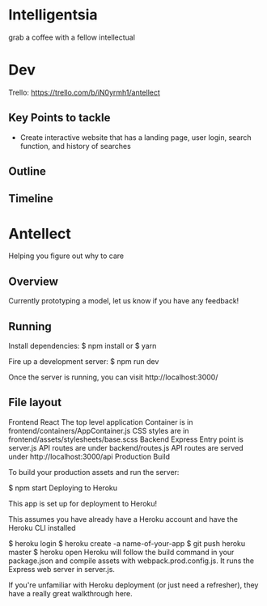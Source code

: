# Intelligentsia
grab a coffee with a fellow intellectual

# Dev

Trello: https://trello.com/b/iN0yrmh1/antellect

## Key Points to tackle ##
- Create interactive website that has a landing page, user login, search function, and history of searches

## Outline ##


## Timeline ##

# Antellect
Helping you figure out why to care

## Overview ##

Currently prototyping a model, let us know if you have any feedback!

## Running ##

Install dependencies: $ npm install or $ yarn

Fire up a development server: $ npm run dev

Once the server is running, you can visit http://localhost:3000/

## File layout ##

Frontend React
The top level application Container is in frontend/containers/AppContainer.js
CSS styles are in frontend/assets/stylesheets/base.scss
Backend Express
Entry point is server.js
API routes are under backend/routes.js
API routes are served under http://localhost:3000/api
Production Build

To build your production assets and run the server:

$ npm start
Deploying to Heroku

This app is set up for deployment to Heroku!

This assumes you have already have a Heroku account and have the Heroku CLI installed

$ heroku login
$ heroku create -a name-of-your-app
$ git push heroku master
$ heroku open
Heroku will follow the build command in your package.json and compile assets with webpack.prod.config.js. It runs the Express web server in server.js.

If you're unfamiliar with Heroku deployment (or just need a refresher), they have a really great walkthrough here.
